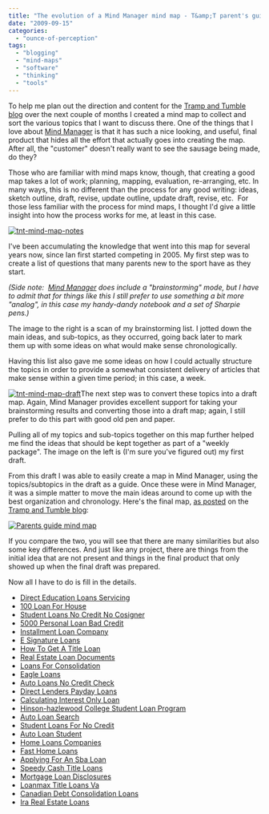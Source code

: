 ```yaml
---
title: "The evolution of a Mind Manager mind map - T&amp;T parent's guide"
date: "2009-09-15"
categories: 
  - "ounce-of-perception"
tags: 
  - "blogging"
  - "mind-maps"
  - "software"
  - "thinking"
  - "tools"
---
```


To help me plan out the direction and content for the [Tramp and Tumble blog](http://trampandtumble.blogspot.com) over the next couple of months I created a mind map to collect and sort the various topics that I want to discuss there. One of the things that I love about [Mind Manager](http://www.mindjet.com/us/) is that it has such a nice looking, and useful, final product that hides all the effort that actually goes into creating the map. After all, the "customer" doesn't really want to see the sausage being made, do they?

Those who are familiar with mind maps know, though, that creating a good map takes a lot of work; planning, mapping, evaluation, re-arranging, etc. In many ways, this is no different than the process for any good writing: ideas, sketch outline, draft, revise, update outline, update draft, revise, etc.  For those less familiar with the process for mind maps, I thought I'd give a little insight into how the process works for me, at least in this case.

[![tnt-mind-map-notes](https://gbrettmiller.files.wordpress.com/2009/09/tnt-mind-map-notes1.jpg?w=670&h=1024 "tnt-mind-map-notes")](https://gbrettmiller.files.wordpress.com/2009/09/tnt-mind-map-notes1.jpg)

I've been accumulating the knowledge that went into this map for several years now, since Ian first started competing in 2005. My first step was to create a list of questions that many parents new to the sport have as they start.

_(Side note:  [Mind Manager](http://www.mindjet.com/us/) does include a "brainstorming" mode, but I have to admit that for things like this I still prefer to use something a bit more "analog", in this case my handy-dandy notebook and a set of Sharpie pens.)_

The image to the right is a scan of my brainstorming list. I jotted down the main ideas, and sub-topics, as they occurred, going back later to mark them up with some ideas on what would make sense chronologically.

Having this list also gave me some ideas on how I could actually structure the topics in order to provide a somewhat consistent delivery of articles that make sense within a given time period; in this case, a week.

[![tnt-mind-map-draft](https://gbrettmiller.files.wordpress.com/2009/09/tnt-mind-map-draft1.jpg?w=300&h=252 "tnt-mind-map-draft")](https://gbrettmiller.files.wordpress.com/2009/09/tnt-mind-map-draft1.jpg)The next step was to convert these topics into a draft map. Again, Mind Manager provides excellent support for taking your brainstorming results and converting those into a draft map; again, I still prefer to do this part with good old pen and paper.

Pulling all of my topics and sub-topics together on this map further helped me find the ideas that should be kept together as part of a "weekly package". The image on the left is (I'm sure you've figured out) my first draft.

From this draft I was able to easily create a map in Mind Manager, using the topics/subtopics in the draft as a guide. Once these were in Mind Manager, it was a simple matter to move the main ideas around to come up with the best organization and chronology. Here's the final map, [as posted](http://trampandtumble.blogspot.com/2009/09/parents-guide-to-usag-jr-olympic-tramp.html) on the [Tramp and Tumble blog](http://trampandtumble.blogspot.com):

[![](images/Tramp%20and%20Tumble%20Parent%20Guide%20Map.gif "Parents guide mind map")](http://trampandtumble.blogspot.com/2009/09/parents-guide-to-usag-jr-olympic-tramp.html)

If you compare the two, you will see that there are many similarities but also some key differences. And just like any project, there are things from the initial idea that are not present and things in the final product that only showed up when the final draft was prepared.

Now all I have to do is fill in the details.

- [Direct Education Loans Servicing](http://www.amarysia.gr/?Direct-Education-Loans-Servicing)
- [100 Loan For House](http://www.mariebo.org/?100-Loan-For-House)
- [Student Loans No Credit No Cosigner](http://www.amarysia.gr/?Student-Loans-No-Credit-No-Cosigner)
- [5000 Personal Loan Bad Credit](http://www.amarysia.gr/?5000-Personal-Loan-Bad-Credit)
- [Installment Loan Company](http://usasportgroup.com/?Installment-Loan-Company)
- [E Signature Loans](http://usasportgroup.com/?E-Signature-Loans)
- [How To Get A Title Loan](http://gbbkolejka.pl/?How-To-Get-A-Title-Loan)
- [Real Estate Loan Documents](http://www.consejocafe.org/?Real-Estate-Loan-Documents)
- [Loans For Consolidation](http://usasportgroup.com/?Loans-For-Consolidation)
- [Eagle Loans](http://gbbkolejka.pl/?Eagle-Loans)
- [Auto Loans No Credit Check](http://usasportgroup.com/?Auto-Loans-No-Credit-Check)
- [Direct Lenders Payday Loans](http://www.amarysia.gr/?Direct-Lenders-Payday-Loans)
- [Calculating Interest Only Loan](http://www.consejocafe.org/?Calculating-Interest-Only-Loan)
- [Hinson-hazlewood College Student Loan Program](http://www.franklinny.org/?Hinson-hazlewood-College-Student-Loan-Program)
- [Auto Loan Search](http://gbbkolejka.pl/?Auto-Loan-Search)
- [Student Loans For No Credit](http://www.franklinny.org/?Student-Loans-For-No-Credit)
- [Auto Loan Student](http://gbbkolejka.pl/?Auto-Loan-Student)
- [Home Loans Companies](http://www.mariebo.org/?Home-Loans-Companies)
- [Fast Home Loans](http://www.franklinny.org/?Fast-Home-Loans)
- [Applying For An Sba Loan](http://www.mariebo.org/?Applying-For-An-Sba-Loan)
- [Speedy Cash Title Loans](http://www.mariebo.org/?Speedy-Cash-Title-Loans)
- [Mortgage Loan Disclosures](http://usasportgroup.com/?Mortgage-Loan-Disclosures)
- [Loanmax Title Loans Va](http://www.mariebo.org/?Loanmax-Title-Loans-Va)
- [Canadian Debt Consolidation Loans](http://www.consejocafe.org/?Canadian-Debt-Consolidation-Loans)
- [Ira Real Estate Loans](http://gbbkolejka.pl/?Ira-Real-Estate-Loans)
